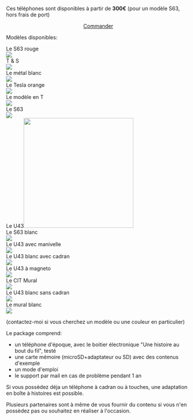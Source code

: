 Ces téléphones sont disponibles à partir de <strong>300€</strong> (pour un modèle S63, hors frais de port)

<p align="center">
<a href="mailto:samy@rabih.fr" class="btn">Commander</a></p>

Modèles disponibles:
<div id="phone_gallery"><div class="phone">Le S63 rouge<br />
      <img src="https://user-images.githubusercontent.com/1282106/174447483-8f8beee1-2ca2-4c1f-8988-c51805bc7de0.png" />
  </div><div class="phone">T & S<br />
      <img src="https://user-images.githubusercontent.com/1282106/174447303-a6b3d70e-e4e0-453d-a740-284f51658f75.png" />
  </div><div class="phone">Le métal blanc<br />
      <img src="https://user-images.githubusercontent.com/1282106/174447683-8bddd1a6-00ed-477f-9a97-da23126c355c.png" />
  </div><div class="phone">Le Tesla orange<br />
      <img src="https://user-images.githubusercontent.com/1282106/174447537-41650c12-30d5-4e8a-b871-f0211648ee87.png" />
  </div><div class="phone">Le modèle en T<br />
      <img src="https://user-images.githubusercontent.com/1282106/174447853-c0352852-f4bf-4581-a0a7-ad3175969662.png" />
  </div><div class="phone">Le S63<br />
      <img src="https://user-images.githubusercontent.com/1282106/174444933-6d6e1803-e564-41ef-b37a-fcb5ec07e18c.png" />
  </div><div class="phone">Le U43<img src="https://user-images.githubusercontent.com/1282106/149672898-92151184-353d-4b62-b923-86ea2b3fc8f1.jpeg"  width="300" />
  </div><div class="phone">Le S63 blanc<br />
      <img src="https://user-images.githubusercontent.com/1282106/170708647-03d515b4-4489-48a9-aa3c-ff2638fa21d6.png" />
  </div><div class="phone">Le U43 avec manivelle<br />
      <img src="https://user-images.githubusercontent.com/1282106/174445258-b89b1a5e-b213-444e-ba80-98a0ef0bf0a0.png" />
  </div><div class="phone">Le U43 blanc avec cadran<br />    
      <img src="https://user-images.githubusercontent.com/1282106/174445367-04d2e1fb-8178-4fe7-bac2-f1a6665ab0bf.png" />
  </div><div class="phone">Le U43 à magneto<br />
      <img src="https://user-images.githubusercontent.com/1282106/174446970-9f29ee3d-3fac-4105-b47b-ece0980e7116.png" />
  </div><div class="phone">Le CIT Mural<br />
      <img src="https://user-images.githubusercontent.com/1282106/174447069-a7a5ba9c-f3b4-4360-905b-3e744dc8bcee.png" />
  </div><div class="phone">Le U43 blanc sans cadran<br />
      <img src="https://user-images.githubusercontent.com/1282106/174447018-7d380ecf-cb11-4a1f-87b0-fc07b8133680.png" />
  </div><div class="phone">Le mural blanc<br />
      <img src="https://user-images.githubusercontent.com/1282106/174447441-105df094-d42c-4832-bf59-77d1c16a2608.png" />
  </div>
</div>

(contactez-moi si vous cherchez un modèle ou une couleur en particulier)

Le package comprend:
- un téléphone d'époque, avec le boitier électronique "Une histoire au bout du fil", testé
- une carte mémoire (microSD+adaptateur ou SD) avec des contenus d'exemple
- un mode d'emploi
- le support par mail en cas de problème pendant 1 an

Si vous possèdez déja un téléphone à cadran ou à touches, une adaptation en boîte à histoires est possible.

Plusieurs partenaires sont à même de vous fournir du contenu si vous n'en possèdez pas ou souhaitez en réaliser à l'occasion.
